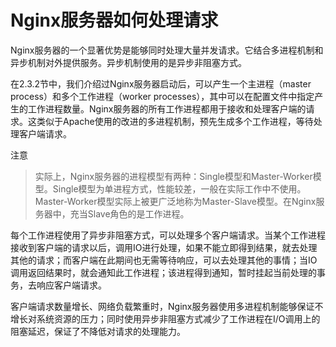 # Nginx服务器如何处理请求

Nginx服务器的一个显著优势是能够同时处理大量并发请求。它结合多进程机制和异步机制对外提供服务。异步机制使用的是异步非阻塞方式。

在2.3.2节中，我们介绍过Nginx服务器启动后，可以产生一个主进程（master process）和多个工作进程（worker processes），其中可以在配置文件中指定产生的工作进程数量。Nginx服务器的所有工作进程都用于接收和处理客户端的请求。这类似于Apache使用的改进的多进程机制，预先生成多个工作进程，等待处理客户端请求。

注意
>实际上，Nginx服务器的进程模型有两种：Single模型和Master-Worker模型。Single模型为单进程方式，性能较差，一般在实际工作中不使用。Master-Worker模型实际上被更广泛地称为Master-Slave模型。在Nginx服务器中，充当Slave角色的是工作进程。

每个工作进程使用了异步非阻塞方式，可以处理多个客户端请求。当某个工作进程接收到客户端的请求以后，调用IO进行处理，如果不能立即得到结果，就去处理其他的请求；而客户端在此期间也无需等待响应，可以去处理其他的事情；当IO调用返回结果时，就会通知此工作进程；该进程得到通知，暂时挂起当前处理的事务，去响应客户端请求。

客户端请求数量增长、网络负载繁重时，Nginx服务器使用多进程机制能够保证不增长对系统资源的压力；同时使用异步非阻塞方式减少了工作进程在I/O调用上的阻塞延迟，保证了不降低对请求的处理能力。